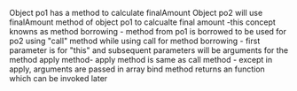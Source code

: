Object po1 has a method to calculate finalAmount 
Object po2 will use finalAmount method of object po1 to calcualte final amount -this concept knowns as method borrowing - 
method from po1 is borrowed to be used for po2 using "call" method
while using call for method borrowing - first parameter is for "this" and subsequent parameters will be arguments for the method
apply method- apply method is same as call method - except in apply,
arguments are passed in array
bind method returns an function which can be invoked later
